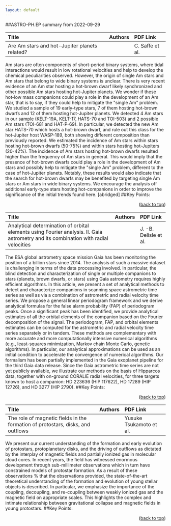 ```yaml
---
layout: default
---
```


##ASTRO-PH.EP summary from 2022-09-29

|Title | Authors | PDF Link | 
|:-----------------------|:---------|:------|
|Are Am stars and hot-Jupiter planets related?||C. Saffe et al.||http://arxiv.org/abs/2209.14257v1|
Am stars are often components of short-period binary systems, where tidal interactions would result in low rotational velocities and help to develop the chemical peculiarities observed. However, the origin of single Am stars and Am stars that belong to wide binary systems is unclear. There is very recent evidence of an Am star hosting a hot-brown dwarf likely synchronized and other possible Am stars hosting hot-Jupiter planets. We wonder if these hot-low mass companions could play a role in the development of an Am star, that is to say, if they could help to mitigate the "single Am" problem. We studied a sample of 19 early-type stars, 7 of them hosting hot-brown dwarfs and 12 of them hosting hot-Jupiter planets. We detected 4 Am stars in our sample (KELT-19A, KELT-17, HATS-70 and TOI-503) and 2 possible Am stars (TOI-681 and HAT-P-69). In particular, we detected the new Am star HATS-70 which hosts a hot-brown dwarf, and rule out this class for the hot-Jupiter host WASP-189, both showing different composition than previously reported. We estimated the incidence of Am stars within stars hosting hot-brown dwarfs (50-75%) and within stars hosting hot-Jupiters (20-42%). The incidence of Am stars hosting hot-brown dwarfs resulted higher than the frequency of Am stars in general. This would imply that the presence of hot-brown dwarfs could play a role in the development of Am stars and possibly help to mitigate the "single Am" problem, different to the case of hot-Jupiter planets. Notably, these results would also indicate that the search for hot-brown dwarfs may be benefited by targeting single Am stars or Am stars in wide binary systems. We encourage the analysis off additional early-type stars hosting hot-companions in order to improve the significance of the initial trends found here. [abridged]
 ##Key Points: 

<p align=right>(<a href=#ASTRO-PHEP-summary-from-2022-09-29>back to top</a>)</p>

|Title | Authors | PDF Link | 
|:-----------------------|:---------|:------|
|Analytical determination of orbital elements using Fourier analysis. II. Gaia astrometry and its combination with radial velocities||J. -B. Delisle et al.||http://arxiv.org/abs/2209.13992v1|
The ESA global astrometry space mission Gaia has been monitoring the position of a billion stars since 2014. The analysis of such a massive dataset is challenging in terms of the data processing involved. In particular, the blind detection and characterization of single or multiple companions to stars (planets, brown dwarfs, or stars) using Gaia astrometry requires highly efficient algorithms. In this article, we present a set of analytical methods to detect and characterize companions in scanning space astrometric time series as well as via a combination of astrometric and radial velocity time series. We propose a general linear periodogram framework and we derive analytical formulas for the false alarm probability (FAP) of periodogram peaks. Once a significant peak has been identified, we provide analytical estimates of all the orbital elements of the companion based on the Fourier decomposition of the signal. The periodogram, FAP, and orbital elements estimates can be computed for the astrometric and radial velocity time series separately or in tandem. These methods are complementary with more accurate and more computationally intensive numerical algorithms (e.g., least-squares minimization, Markov chain Monte Carlo, genetic algorithms). In particular, our analytical approximations can be used as an initial condition to accelerate the convergence of numerical algorithms. Our formalism has been partially implemented in the Gaia exoplanet pipeline for the third Gaia data release. Since the Gaia astrometric time series are not yet publicly available, we illustrate our methods on the basis of Hipparcos data, together with on-ground CORALIE radial velocities, for three targets known to host a companion: HD 223636 (HIP 117622), HD 17289 (HIP 12726), and HD 3277 (HIP 2790).
 ##Key Points: 

<p align=right>(<a href=#ASTRO-PHEP-summary-from-2022-09-29>back to top</a>)</p>

|Title | Authors | PDF Link | 
|:-----------------------|:---------|:------|
|The role of magnetic fields in the formation of protostars, disks, and outflows||Yusuke Tsukamoto et al.||http://arxiv.org/abs/2209.13765v1|
We present our current understanding of the formation and early evolution of protostars, protoplanetary disks, and the driving of outflows as dictated by the interplay of magnetic fields and partially ionized gas in molecular cloud cores. In recent years, the field has witnessed enormous development through sub-millimeter observations which in turn have constrained models of protostar formation. As a result of these observations % that the observations provided, the state-of-the-art theoretical understanding of the formation and evolution of young stellar objects is described. In particular, we emphasize the importance of the coupling, decoupling, and re-coupling between weakly ionized gas and the magnetic field on appropriate scales. This highlights the complex and intimate relationship between gravitational collapse and magnetic fields in young protostars.
 ##Key Points: 

<p align=right>(<a href=#ASTRO-PHEP-summary-from-2022-09-29>back to top</a>)</p>

